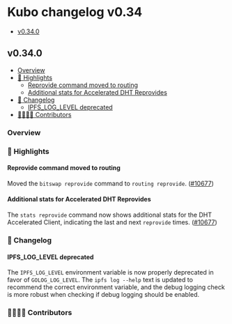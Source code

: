 # Kubo changelog v0.34

- [v0.34.0](#v0310)

## v0.34.0

- [Overview](#overview)
- [🔦 Highlights](#-highlights)
  - [Reprovide command moved to routing](#reprovide-command-moved-to-routing)
  - [Additional stats for Accelerated DHT Reprovides](#additional-stats-for-accelerated-dht-reprovides)
- [📝 Changelog](#-changelog)
  - [IPFS_LOG_LEVEL deprecated](#ipfs_log_level-deprecated)
- [👨‍👩‍👧‍👦 Contributors](#-contributors)

### Overview

### 🔦 Highlights

#### Reprovide command moved to routing

Moved the `bitswap reprovide` command to `routing reprovide`. ([#10677](https://github.com/ipfs/kubo/pull/10677))

#### Additional stats for Accelerated DHT Reprovides

The `stats reprovide` command now shows additional stats for the DHT Accelerated Client, indicating the last and next `reprovide` times. ([#10677](https://github.com/ipfs/kubo/pull/10677))

### 📝 Changelog

#### IPFS_LOG_LEVEL deprecated

The `IPFS_LOG_LEVEL` environment variable is now properly deprecated in favor of `GOLOG_LOG_LEVEL`. The `ipfs log --help` text is updated to recommend the correct environment variable, and the debug logging check is more robust when checking if debug logging should be enabled.

### 👨‍👩‍👧‍👦 Contributors


